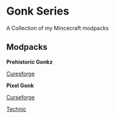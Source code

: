 # Gonk Series
A Collection of my Mincecraft modpacks
## Modpacks
**Prehistoric Gonkz**

[Curesforge](https://www.curseforge.com/minecraft/modpacks/prehistoric-gonkz)

**Pixel Gonk**

[Curseforge](https://www.curseforge.com/minecraft/modpacks/pixelgonk)

[Technic](https://www.technicpack.net/modpack/pixelgonk.1950387)
